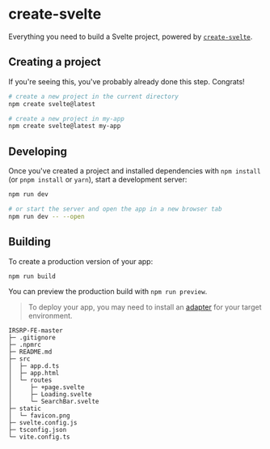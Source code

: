 # create-svelte

Everything you need to build a Svelte project, powered by [`create-svelte`](https://github.com/sveltejs/kit/tree/master/packages/create-svelte).

## Creating a project

If you're seeing this, you've probably already done this step. Congrats!

```bash
# create a new project in the current directory
npm create svelte@latest

# create a new project in my-app
npm create svelte@latest my-app
```

## Developing

Once you've created a project and installed dependencies with `npm install` (or `pnpm install` or `yarn`), start a development server:

```bash
npm run dev

# or start the server and open the app in a new browser tab
npm run dev -- --open
```

## Building

To create a production version of your app:

```bash
npm run build
```

You can preview the production build with `npm run preview`.

> To deploy your app, you may need to install an [adapter](https://kit.svelte.dev/docs/adapters) for your target environment.

```
IRSRP-FE-master
├─ .gitignore
├─ .npmrc
├─ README.md
├─ src
│  ├─ app.d.ts
│  ├─ app.html
│  └─ routes
│     ├─ +page.svelte
│     ├─ Loading.svelte
│     └─ SearchBar.svelte
├─ static
│  └─ favicon.png
├─ svelte.config.js
├─ tsconfig.json
└─ vite.config.ts

```